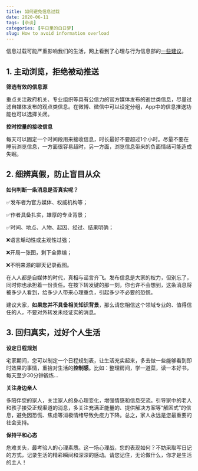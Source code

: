 ```yaml
---
title: 如何避免信息过载
date: 2020-06-11
tags: [杂谈]
categories: [平日里的白日梦]
slug: How to avoid information overload
---
```


信息过载可能严重影响我们的生活，网上看到了心理与行为信息部的[一些建议](http://cpsy.ccnu.edu.cn/info/1122/1874.htm)。

## 1. 主动浏览，拒绝被动推送

**筛选有效的信息源**

重点关注政府机关、专业组织等具有公信力的官方媒体发布的逝世类信息，尽量过滤自媒体发布的观点类信息。在微博、微信中可以设定分组，App中的信息推送功能也可以选择关闭。

**控时控量的接收信息**

每天可以固定一个时间段用来接收信息，时长最好不要超过1个小时。尽量不要在睡前浏览信息，一方面很容易超时，另一方面，浏览信息带来的负面情绪可能造成失眠。

## 2. 细辨真假，防止盲目从众

**如何判断一条消息是否真实呢？**

✅发布者为官方媒体、权威机构等；

✅作者具备扎实，雄厚的专业背景；

✅时间、地点、人物、起因、经过、结果明确；

❌语言煽动性或主观性过强；

❌开局一张图，剩下全靠编；

❌不明来源的聊天记录截图。

在人人都是自媒体的时代，真相与谣言齐飞。发布信息是大家的权力，但别忘了，同时你也承担着一份责任。在按下转发键的那一刻，你也许不会想到，这条消息将被多少人看到，给多少人带来心理重负，引起多少不必要的恐慌。

建议大家，**如果您并不具备相关知识背景**，那么请您相信这个领域专业的、值得信任的人，不要对外转发未经证实的消息。

## 3. 回归真实，过好个人生活

**设定日程规划**

宅家期间，您可以制定一个日程规划表，让生活充实起来，多去做一些能够看到即时效果的事情，重拾对生活的**控制感**。比如：整理房间，学一道菜，读一本好书，每天至少30分钟锻炼...

**关注身边亲人**

多陪伴您的家人，关注家人的身心理变化，增强情感和信息交流。引导家中的老人和孩子接受正规渠道的消息，多关注充满正能量的、提供解决方案等“解困式”的信息，避免因恐慌、焦虑等消极情绪导致免疫力下降。总之，家人永远是您最重要的社会支持。

**保持平和心态**

危难关头，最考验人的心理素质。这一场心理战，您的表现如何？不妨采取写日记的方式，记录生活的精彩瞬间和深深的感动。请您记住，无论做什么，你才是生活的主人！